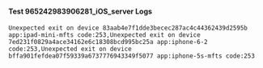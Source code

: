 #### Test 965242983906281_iOS_server Logs


```
Unexpected exit on device 83aab4e7f1dde3becec287ac4c44362439d2595b app:ipad-mini-mfts code:253,Unexpected exit on device 7ed231f0829a4ace34162e6c18308bcd995bc25a app:iphone-6-2 code:253,Unexpected exit on device bffa901fefdea07f59339a6737776943349f5077 app:iphone-5s-mfts code:253
```
